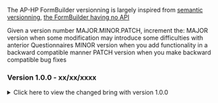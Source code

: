The AP-HP FormBuilder versionning is largely inspired from [semantic versionning](https://semver.org/), [the FormBuilder having no API](https://semver.org/#spec-item-1)


Given a version number MAJOR.MINOR.PATCH, increment the:
    MAJOR version when some modification may introduce some difficulties with anterior Questionnaires
    MINOR version when you add functionality in a backward compatible manner
    PATCH version when you make backward compatible bug fixes

### <a id="1.0.0">Version 1.0.0 - xx/xx/xxxx</a>
<details>
  <summary>Click here to view the changed bring with version 1.0.0</summary>
<b>Addition</b>
<ul>
    <li>IG Home</li>
    <li>Quickstart</li>
    <li>Download section</li>
    <li>Extension QuestionnaireItemSource</li>
</ul>
<b>Correction :</b>
<ul>
    <li>xxx</li>
</ul>
</details>
